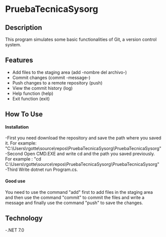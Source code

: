# PruebaTecnicaSysorg

## Description
This program simulates some basic functionalities of Git, a version control system.


## Features

- Add files to the staging area (add -nombre del archivo-)
- Commit changes (commit -message-)
- Push changes to a remote repository (push)
- View the commit history (log)
- Help function (help)
- Exit function (exit)

## How To Use

#### Installation
-First you need download the repository and save the path where you saved it. For example: "C:\Users\rgotte\source\repos\PruebaTecnicaSysorg\PruebaTecnicaSysorg"
-Second Open CMD.EXE and write cd and the path you saved previously. For example : "cd C:\Users\rgotte\source\repos\PruebaTecnicaSysorg\PruebaTecnicaSysorg"  
-Third Write dotnet run Program.cs.

#### Good use 
You need to use the command "add" first to add files in the staging area and then use the command "commit" to commit the files and write a message and finally use the 
command "push" to save the changes.

## Technology
-.NET 7.0

